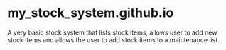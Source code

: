 # my_stock_system.github.io
A very basic stock system that lists stock items, allows user to add new stock items and allows the user to add stock items to a maintenance list.
